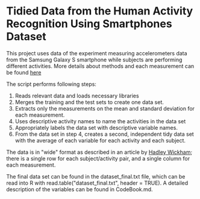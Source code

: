 # Tidied Data from the Human Activity Recognition Using Smartphones Dataset #

This project uses data of the experiment measuring accelerometers data from the Samsung Galaxy S smartphone while subjects are performing different activities. More details about methods and each measurement can be found [here](http://archive.ics.uci.edu/ml/datasets/Human+Activity+Recognition+Using+Smartphones)

The script performs following steps:
1. Reads relevant data and loads necessary libraries
1. Merges the training and the test sets to create one data set.
1. Extracts only the measurements on the mean and standard deviation for each measurement.
1. Uses descriptive activity names to name the activities in the data set
1. Appropriately labels the data set with descriptive variable names.
1. From the data set in step 4, creates a second, independent tidy data set with the average of each variable for each activity and each subject.

The data is in "wide" format as described in an article by [Hadley Wickham](http://vita.had.co.nz/papers/tidy-data.pdf); there is a single row for each subject/activity pair, and a single column for each measurement.

The final data set can be found in the dataset_final.txt file, which can be read into R with read.table("dataset_final.txt", header = TRUE). A detailed description of the variables can be found in CodeBook.md. 
